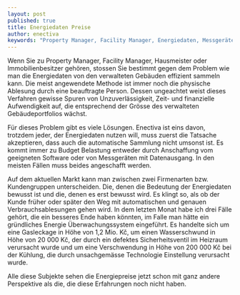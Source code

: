 ```yaml
---
layout: post
published: true
title: Energiedaten Preise
author: enectiva
keywords: "Property Manager, Facility Manager, Energiedaten, Messgeräte Ablesungen, automatische Ablesung"
---
```


Wenn Sie zu Property Manager, Facility Manager, Hausmeister oder Immobilienbesitzer gehören, stossen Sie bestimmt gegen dem Problem wie man die Energiedaten von den verwalteten Gebäuden effizient sammeln kann. Die meist angewendete Methode ist immer noch die physische Ablesung durch eine beauftragte Person. Dessen ungeachtet weist dieses Verfahren gewisse Spuren von Unzuverlässigkeit, Zeit- und finanzielle Aufwendigkeit auf, die entsprechend der Grösse des verwalteten Gebäudeportfolios wächst.

Für dieses Problem gibt es viele Lösungen. Enectiva ist eins davon, trotzdem jeder, der Energiedaten nutzen will, muss zuerst die Tatsache akzeptieren, dass auch die automatische Sammlung nicht umsonst ist. Es kommt immer zu Budget Belastung entweder durch Anschaffung vom geeigneten Software oder von Messgeräten mit Datenausgang. In den meisten Fällen muss beides angeschafft werden.

Auf dem aktuellen Markt kann man zwischen zwei Firmenarten bzw. Kundengruppen unterscheiden. Die, denen die Bedeutung der Energiedaten bewusst ist und die, denen es erst bewusst wird. Es klingt so, als ob der Kunde früher oder später den Weg mit automatischen und genauen Verbrauchsablesungen gehen wird. In dem letzten Monat habe ich drei Fälle gehört, die ein besseres Ende haben könnten, im Falle man hätte ein gründliches Energie Überwachungssystem eingeführt. Es handelte sich um eine Gasleckage in Höhe von 1,2 Mio. Kč, um einen Wasserschwund in Höhe von 20 000 Kč, der durch ein defektes Sicherheitsventil im Heizraum verursacht wurde und um eine Verschwendung in Höhe von 200 000 Kč bei der Kühlung, die durch unsachgemässe Technologie Einstellung verursacht wurde.

Alle diese Subjekte sehen die Energiepreise jetzt schon mit ganz andere Perspektive als die, die diese Erfahrungen noch nicht haben.
